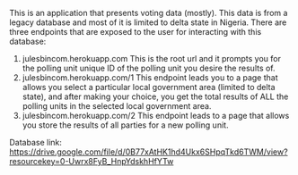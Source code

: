 This is an application that presents voting data (mostly). This data is from a legacy database and most of it is limited to delta state in Nigeria.
There are three endpoints that are exposed to the user for interacting with this database:
1. julesbincom.herokuapp.com
This is the root url and it prompts you for the polling unit unique ID of the polling unit you desire the results of.
2. julesbincom.herokuapp.com/1
This endpoint leads you to a page that allows you select a particular local government area (limited to delta state), and after making your choice, you get the total results of ALL the polling units in the selected local government area.
3. julesbincom.herokuapp.com/2
This endpoint leads to a page that allows you store the results of all parties for a new polling unit.
 
Database link: https://drive.google.com/file/d/0B77xAtHK1hd4Ukx6SHpqTkd6TWM/view?resourcekey=0-Uwrx8FyB_HnpYdskhHfYTw
